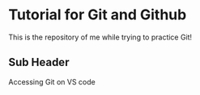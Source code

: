 # Tutorial for Git and Github

This is the repository of me while trying to practice Git!

## Sub Header

Accessing Git on VS code
